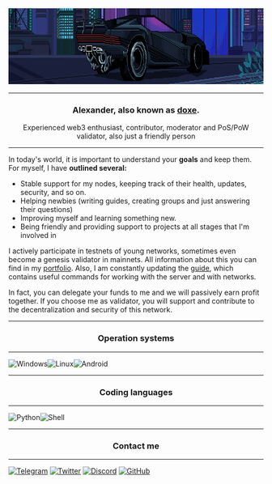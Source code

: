 <img src="https://github.com/doxe1/doxe1/blob/main/cover.gif" width="100%" height="150">

_____
<h3 align="center">Alexander, also known as <a href="https://t.me/doxe01" target="_blank">doxe</a>.</h3>
<p align="center">Experienced web3 enthusiast, contributor, moderator and PoS/PoW validator, also just a friendly person </p>

_____

In today's world, it is important to understand your **goals** and keep them. For myself, I have **outlined several:**

- Stable support for my nodes, keeping track of their health, updates, security, and so on.
- Helping newbies (writing guides, creating groups and just answering their questions)
- Improving myself and learning something new.
- Being friendly and providing support to projects at all stages that I'm involved in

I actively participate in testnets of young networks, sometimes even become a genesis validator in mainnets. All information about this you can find in my [portfolio](https://github.com/doxe1/doxe1/blob/main/doxe.md). Also, I am constantly updating the [guide](https://github.com/doxe1/useful-cmd/blob/main/README.md), which contains useful commands for working with the server and with networks.

In fact, you can delegate your funds to me and we will passively earn profit together. If you choose me as validator, you will support and contribute to the decentralization and security of this network.

_____
<h3 name="intro" align="center">Operation systems </h3>

_____
![Windows](https://img.shields.io/badge/Windows-0078D6?style=for-the-badge&logo=windows&logoColor=white)![Linux](https://img.shields.io/badge/Linux-FCC624?style=for-the-badge&logo=linux&logoColor=black)![Android](https://img.shields.io/badge/Android-3DDC84?style=for-the-badge&logo=android&logoColor=white)

_____
<h3 name="intro" align="center">Сoding languages </h3>

_____

![Python](https://img.shields.io/badge/Python-3776AB?style=for-the-badge&logo=python&logoColor=white)![Shell](https://img.shields.io/badge/Shell_Script-121011?style=for-the-badge&logo=gnu-bash&logoColor=white)

_____
<h3 name="intro" align="center">Contact me </h3>

_____

[![Telegram](https://img.shields.io/badge/Telegram-2CA5E0?style=for-the-badge&logo=telegram&logoColor=white)](https://t.me/doxe01) [![Twitter](https://img.shields.io/badge/Twitter-1DA1F2?style=for-the-badge&logo=twitter&logoColor=white)](https://twitter.com/doxe001) [![Discord](https://img.shields.io/badge/Discord-7289DA?style=for-the-badge&logo=discord&logoColor=white)](https://discord.gg/YZZ2m2sxDD) [![GitHub](https://img.shields.io/badge/GitHub-100000?style=for-the-badge&logo=github&logoColor=white)](https://github.com/doxe1)
